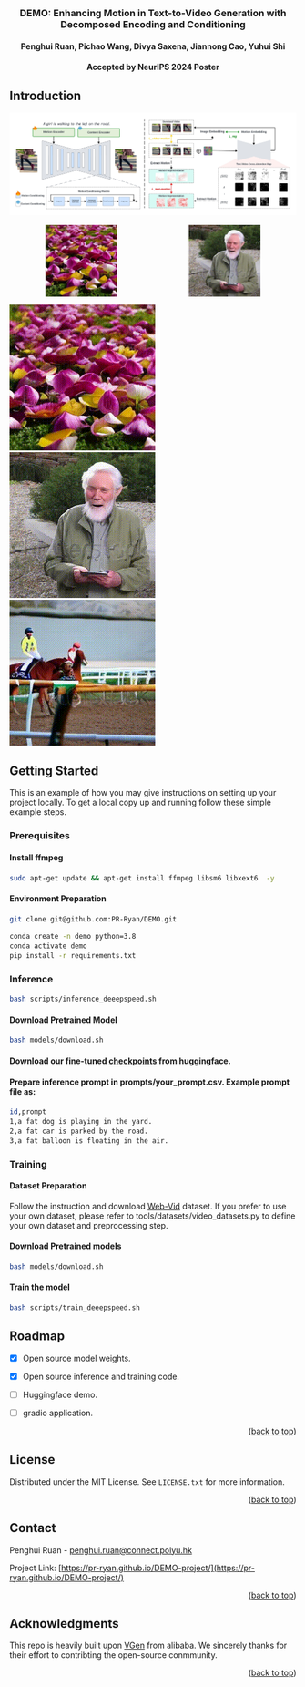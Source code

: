 <!-- Improved compatibility of back to top link: See: https://github.com/othneildrew/Best-README-Template/pull/73 -->
<a id="readme-top"></a>
<!--
*** Thanks for checking out the Best-README-Template. If you have a suggestion
*** that would make this better, please fork the repo and create a pull request
*** or simply open an issue with the tag "enhancement".
*** Don't forget to give the project a star!
*** Thanks again! Now go create something AMAZING! :D
-->



<!-- PROJECT SHIELDS -->
<!--
*** I'm using markdown "reference style" links for readability.
*** Reference links are enclosed in brackets [ ] instead of parentheses ( ).
*** See the bottom of this document for the declaration of the reference variables
*** for contributors-url, forks-url, etc. This is an optional, concise syntax you may use.
*** https://www.markdownguide.org/basic-syntax/#reference-style-links
-->



<!-- PROJECT LOGO -->
<br />
<div align="center">

  <h3 align="center">DEMO: Enhancing Motion in Text-to-Video Generation with Decomposed Encoding and Conditioning</h3>

  <h4 align="center">Penghui Ruan, Pichao Wang, Divya Saxena, Jiannong Cao, Yuhui Shi</h4>
  <h4 align="center">Accepted by NeurIPS 2024 Poster</h4>

</div>

## Introduction

![](assets/architecture.jpeg)

<div style="display: flex; justify-content: space-around;">
  <img src="assets/modelscope/1.gif" alt="GIF 1" width="25%">
  <img src="assets/modelscope/2.gif" alt="GIF 2" width="25%">
</div>


![](assets/modelscope/1.gif)
![](assets/modelscope/2.gif)
![](assets/modelscope/3.gif)
<!-- GETTING STARTED -->
## Getting Started

This is an example of how you may give instructions on setting up your project locally.
To get a local copy up and running follow these simple example steps.

### Prerequisites
#### Install ffmpeg
```bash
sudo apt-get update && apt-get install ffmpeg libsm6 libxext6  -y
```
#### Environment Preparation
  ```bash
  git clone git@github.com:PR-Ryan/DEMO.git
  ```

  ```bash
  conda create -n demo python=3.8
  conda activate demo
  pip install -r requirements.txt
  ```



### Inference
```bash
bash scripts/inference_deeepspeed.sh
```

#### Download Pretrained Model
```bash
bash models/download.sh
```

#### Download our fine-tuned [checkpoints](https://huggingface.co/Ryan-PR/DEMO) from huggingface.

#### Prepare inference prompt in prompts/your_prompt.csv. Example prompt file as:
```bash
id,prompt
1,a fat dog is playing in the yard.
2,a fat car is parked by the road.
3,a fat balloon is floating in the air.
```


### Training

#### Dataset Preparation
Follow the instruction and download [Web-Vid](https://github.com/m-bain/webvid) dataset. If you prefer to use your own dataset, please refer to tools/datasets/video_datasets.py to define your own dataset and preprocessing step.




#### Download Pretrained models

```bash
bash models/download.sh
```

#### Train the model
```bash
bash scripts/train_deeepspeed.sh
```








<!-- ROADMAP -->
## Roadmap

- [x] Open source model weights.
- [x] Open source inference and training code.
- [ ] Huggingface demo.
- [ ] gradio application.


<p align="right">(<a href="#readme-top">back to top</a>)</p>





<!-- LICENSE -->
## License

Distributed under the MIT License. See `LICENSE.txt` for more information.

<p align="right">(<a href="#readme-top">back to top</a>)</p>



<!-- CONTACT -->
## Contact

Penghui Ruan - penghui.ruan@connect.polyu.hk

Project Link: [https://pr-ryan.github.io/DEMO-project/](https://pr-ryan.github.io/DEMO-project/)

<p align="right">(<a href="#readme-top">back to top</a>)</p>



<!-- ACKNOWLEDGMENTS -->
## Acknowledgments

This repo is heavily built upon [VGen](https://github.com/ali-vilab/VGen) from alibaba. We sincerely thanks for their effort to contribting the open-source conmmunity.

<p align="right">(<a href="#readme-top">back to top</a>)</p>


